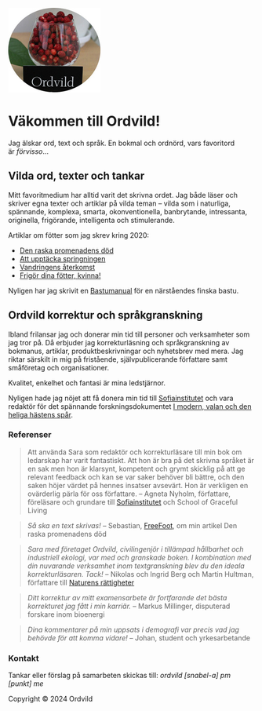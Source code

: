 ![ordvildlogo](Smultron_round.jpg "Ordvild")
 
# Väkommen till Ordvild!

Jag älskar ord, text och språk. En bokmal och ordnörd, vars favoritord är *förvisso*…

## Vilda ord, texter och tankar

Mitt favoritmedium har alltid varit det skrivna ordet. Jag både läser och skriver egna texter och artiklar på vilda teman – vilda som i naturliga, spännande, komplexa, smarta, okonventionella, banbrytande, intressanta, originella, frigörande, intelligenta och stimulerande.

Artiklar om fötter som jag skrev kring 2020:

- [Den raska promenadens död](http://ordvild.se/den-raska-promenadens-dod)
- [Att upptäcka springningen](http://ordvild.se/att-upptacka-springningen)
- [Vandringens återkomst](http://ordvild.se/vandringens-aterkomst)
- [Frigör dina fötter, kvinna!](http://ordvild.se/frigor-dina-fotter-kvinna)

Nyligen har jag skrivit en [Bastumanual](http://ordvild.se/bastumanual) för en närståendes finska bastu.

## Ordvild korrektur och språkgranskning

Ibland frilansar jag och donerar min tid till personer och verksamheter som jag tror på. Då erbjuder jag korrekturläsning och språkgranskning av bokmanus, artiklar, produktbeskrivningar och nyhetsbrev med mera. Jag riktar särskilt in mig på fristående, självpublicerande författare samt småföretag och organisationer.

Kvalitet, enkelhet och fantasi är mina ledstjärnor.

Nyligen hade jag nöjet att få donera min tid till [Sofiainstitutet](https://sofiainstitutet.se/) och vara redaktör för det spännande forskningsdokumentet [I modern, valan och den heliga hästens spår](https://www.academia.edu/128838145/I_modern_valan_och_den_heliga_h%C3%A4stens_sp%C3%A5r_Agneta_Nyholm_Sofiainstitutet_20250417_lkd).

### Referenser

> Att använda Sara som redaktör och korrekturläsare till min bok om ledarskap har varit fantastiskt. Att hon är bra på det skrivna språket är en sak men hon är klarsynt, kompetent och grymt skicklig på att ge relevant feedback och kan se var saker behöver bli bättre, och den saken höjer värdet på hennes insatser avsevärt. Hon är verkligen en ovärderlig pärla för oss författare. – Agneta Nyholm, författare, föreläsare och grundare till [Sofiainstitutet](https://sofiainstitutet.se/) och School of Graceful Living

> *Så ska en text skrivas!* – Sebastian, [FreeFoot](https://freefoot.se/), om min artikel Den raska promenadens död

> *Sara med företaget Ordvild, civilingenjör i tillämpad hållbarhet och industriell ekologi, var med och granskade boken. I kombination med din nuvarande verksamhet inom textgranskning blev du den ideala korrekturläsaren. Tack!* – Nikolas och Ingrid Berg och Martin Hultman, författare till [Naturens rättigheter](https://naturensrattigheter.se/2020/03/24/boken-naturens-rattigheter-att-skapa-fred-med-jorden/)

> *Ditt korrektur av mitt examensarbete är fortfarande det bästa korrekturet jag fått i min karriär.* – Markus Millinger, disputerad forskare inom bioenergi

> *Dina kommentarer på min uppsats i demografi var precis vad jag behövde för att komma vidare!* – Johan, student och yrkesarbetande

### Kontakt

Tankar eller förslag på samarbeten skickas till: *ordvild [snabel-a] pm [punkt] me*

Copyright © 2024 Ordvild
